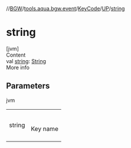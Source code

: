 //[BGW](../../../../index.md)/[tools.aqua.bgw.event](../../index.md)/[KeyCode](../index.md)/[UP](index.md)/[string](string.md)



# string  
[jvm]  
Content  
val [string](string.md): [String](https://kotlinlang.org/api/latest/jvm/stdlib/kotlin/-string/index.html)  
More info  


## Parameters  
  
jvm  
  
| | |
|---|---|
| <a name="tools.aqua.bgw.event/KeyCode.UP/string/#/PointingToDeclaration/"></a>string| <a name="tools.aqua.bgw.event/KeyCode.UP/string/#/PointingToDeclaration/"></a><br><br>Key name<br><br>|
  
  



